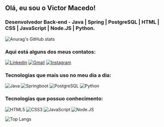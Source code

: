 
## Olá, eu sou o Victor Macedo!
### Desenvolvedor Back-end - Java | Spring | PostgreSQL | HTML | CSS | JavaScript | Node.JS | Python.

![Anurag's GitHub stats](https://github-readme-stats.vercel.app/api?username=victormacedov&hide=contribs,prs)

### Aqui está alguns dos meus contatos:
[![Linkedin](https://img.shields.io/badge/LinkedIn-0077B5?style=for-the-badge&logo=linkedin&logoColor=white)](https://www.linkedin.com/in/victormacedov/)
[![Gmail](https://img.shields.io/badge/Gmail-D14836?style=for-the-badge&logo=gmail&logoColor=white)](mailto:victormacedo1001@gmail.com)
[![Instagram](https://img.shields.io/badge/Instagram-E4405F?style=for-the-badge&logo=instagram&logoColor=white)](https://www.instagram.com/victormacedov/)


### Tecnologias que mais uso no meu dia a dia:

![Java](https://img.shields.io/badge/Java-ED8B00?style=for-the-badge&logo=openjdk&logoColor=white)
![Springboot](https://img.shields.io/badge/Spring-6DB33F?style=for-the-badge&logo=spring&logoColor=white)
![PostgreSQL](https://img.shields.io/badge/PostgreSQL-316192?style=for-the-badge&logo=postgresql&logoColor=white)
![Python](https://img.shields.io/badge/Python-3776AB?style=for-the-badge&logo=python&logoColor=white)

### Tecnologias que possuo conhecimento:

![HTML5](https://img.shields.io/badge/HTML5-E34F26?style=for-the-badge&logo=html5&logoColor=white)
![CSS3](https://img.shields.io/badge/CSS3-1572B6?style=for-the-badge&logo=css3&logoColor=white)
![JavaScript](https://img.shields.io/badge/JavaScript-F7DF1E?style=for-the-badge&logo=javascript&logoColor=black)
![Node.JS](https://img.shields.io/badge/Node.js-43853D?style=for-the-badge&logo=node.js&logoColor=white)

![Top Langs](https://github-readme-stats.vercel.app/api/top-langs/?username=victormacedov&layout=compact)
